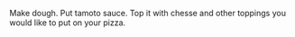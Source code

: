 Make dough. Put tamoto sauce. Top it with chesse and other toppings you would like to put on your pizza.